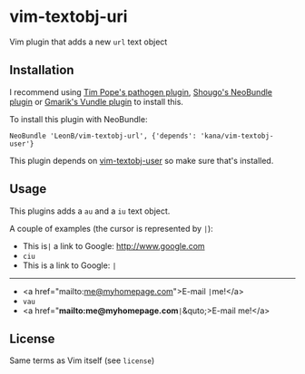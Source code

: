 # vim-textobj-uri

Vim plugin that adds a new `url` text object

## Installation

I recommend using [Tim Pope's pathogen
plugin](https://github.com/tpope/vim-pathogen), [Shougo's NeoBundle
plugin](https://github.com/Shougo/neobundle.vim) or [Gmarik's Vundle
plugin](https://github.com/gmarik/Vundle.vim) to install this.

To install this plugin with NeoBundle:

```
NeoBundle 'LeonB/vim-textobj-url', {'depends': 'kana/vim-textobj-user'}
```

This plugin depends on
[vim-textobj-user](https://github.com/kana/vim-textobj-user) so make sure that's
installed.

## Usage

This plugins adds a `au` and a `iu` text object.

A couple of examples (the cursor is represented by `|`):

- This is`|` a link to Google: http://www.google.com
- `ciu`
- This is a link to Google: `|`

---

- &lt;a href=&quot;mailto:me@myhomepage.com&quot;&gt;E-mail `|`me!&lt;/a&gt;
- `vau`
- &lt;a href=&quot;__mailto:me@myhomepage.com__`|`&quto;&gt;E-mail me!&lt;/a&gt;

## License

Same terms as Vim itself (see `license`)
